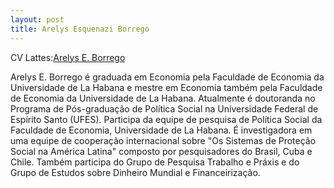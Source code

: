 ```yaml
---
layout: post 
title: Arelys Esquenazi Borrego
---
```


CV Lattes:[Arelys E. Borrego](http://lattes.cnpq.br/3137016336839966)

Arelys E. Borrego é graduada em Economia pela Faculdade de Economia da Universidade de La Habana e mestre em Economia também pela Faculdade de Economia da Universidade de La Habana.
Atualmente é doutoranda no Programa de Pós-graduação de Política Social na Universidade Federal de Espírito Santo (UFES).
Participa da equipe de pesquisa de Política Social da Faculdade de Economia, Universidade de La Habana. É investigadora em uma equipe de cooperação internacional sobre "Os Sistemas de Proteção Social na América Latina" composto por pesquisadores do Brasil, Cuba e Chile.
Também participa do Grupo de Pesquisa Trabalho e Práxis e do Grupo de Estudos sobre Dinheiro Mundial e Financeirização. 
